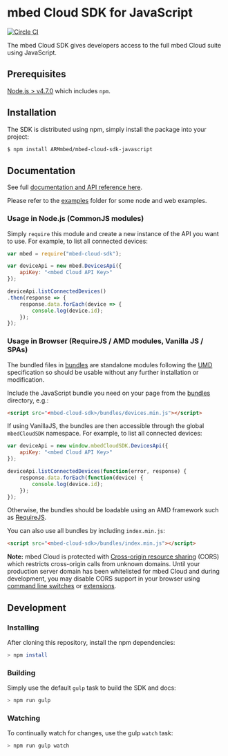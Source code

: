# mbed Cloud SDK for JavaScript

[![Circle CI](https://circleci.com/gh/ARMmbed/mbed-cloud-sdk-javascript.svg?style=shield&circle-token=62ef40035b1b5442234a44ad7e74199ea582f3f4)](https://circleci.com/gh/ARMmbed/mbed-cloud-sdk-javascript/)

The mbed Cloud SDK gives developers access to the full mbed Cloud suite using JavaScript.

## Prerequisites

[Node.js > v4.7.0](https://nodejs.org) which includes `npm`.

## Installation

The SDK is distributed using npm, simply install the package into your project:

```bash
$ npm install ARMmbed/mbed-cloud-sdk-javascript
```

## Documentation

See full [documentation and API reference here](http://mbed-cloud-sdk-javascript.s3-website-us-west-2.amazonaws.com/).

Please refer to the [examples](./examples/) folder for some node and web examples.

### Usage in Node.js (CommonJS modules)

Simply `require` this module and create a new instance of the API you want to use. For example, to list all connected devices:

```JavaScript
var mbed = require("mbed-cloud-sdk");

var deviceApi = new mbed.DevicesApi({
	apiKey: "<mbed Cloud API Key>"
});

deviceApi.listConnectedDevices()
.then(response => {
	response.data.forEach(device => {
		console.log(device.id);
	});
});
```

### Usage in Browser (RequireJS / AMD modules, Vanilla JS / SPAs)

The bundled files in [bundles](./bundles/) are standalone modules following the [UMD](https://github.com/umdjs/umd) specification so should be usable without any further installation or modification.

Include the JavaScript bundle you need on your page from the [bundles](./bundles/) directory, e.g.:

```html
<script src="<mbed-cloud-sdk>/bundles/devices.min.js"></script>
```

If using VanillaJS, the bundles are then accessible through the global `mbedCloudSDK` namespace. For example, to list all connected devices:

```javascript
var deviceApi = new window.mbedCloudSDK.DevicesApi({
	apiKey: "<mbed Cloud API Key>"
});

deviceApi.listConnectedDevices(function(error, response) {
	response.data.forEach(function(device) {
		console.log(device.id);
	});
});
```

Otherwise, the bundles should be loadable using an AMD framework such as [RequireJS](http://requirejs.org/).

You can also use all bundles by including `index.min.js`:

```html
<script src="<mbed-cloud-sdk>/bundles/index.min.js"></script>
```

__Note:__ mbed Cloud is protected with [Cross-origin resource sharing](https://en.wikipedia.org/wiki/Cross-origin_resource_sharing) (CORS) which restricts cross-origin calls from unknown domains. Until your production server domain has been whitelisted for mbed Cloud and during development, you may disable CORS support in your browser using [command line switches](http://www.thegeekstuff.com/2016/09/disable-same-origin-policy/) or [extensions](https://chrome.google.com/webstore/detail/allow-control-allow-origi/nlfbmbojpeacfghkpbjhddihlkkiljbi).

## Development

### Installing

After cloning this repository, install the npm dependencies:

```bash
> npm install
```

### Building

Simply use the default ```gulp``` task to build the SDK and docs:

```bash
> npm run gulp
```

### Watching

To continually watch for changes, use the gulp `watch` task:

```bash
> npm run gulp watch
```
